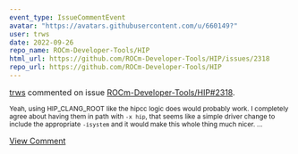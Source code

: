 ```yaml
---
event_type: IssueCommentEvent
avatar: "https://avatars.githubusercontent.com/u/660149?"
user: trws
date: 2022-09-26
repo_name: ROCm-Developer-Tools/HIP
html_url: https://github.com/ROCm-Developer-Tools/HIP/issues/2318
repo_url: https://github.com/ROCm-Developer-Tools/HIP
---
```


<a href='https://github.com/trws' target='_blank'>trws</a> commented on issue <a href='https://github.com/ROCm-Developer-Tools/HIP/issues/2318' target='_blank'>ROCm-Developer-Tools/HIP#2318</a>.

<small>Yeah, using HIP_CLANG_ROOT like the hipcc logic does would probably work.  I completely agree about having them in path with `-x hip`, that seems like a simple driver change to include the appropriate `-isystem` and it would make this whole thing much nicer....</small>

<a href='https://github.com/ROCm-Developer-Tools/HIP/issues/2318' target='_blank'>View Comment</a>